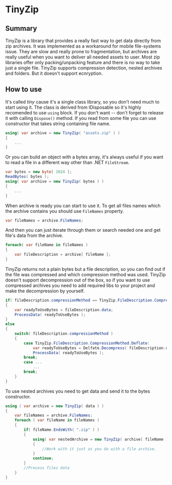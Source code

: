 # TinyZip

## Summary

TinyZip is a library that provides a really fast way to get data directly from zip archives. 
It was implemented as a workaround for mobile file-systems issue. They are slow and really prone to fragmentation, but archives are really useful when you want to deliver all needed assets to user. Most zip libraries offer only packing/unpacking feature and there is no way to take just a single file. 
TinyZip supports compression detection, nested archives and folders. But it doesn't support ecnryption. 

## How to use 

It's called *tiny* cause it's a single class library, so you don't need much to start using it. 
The class is derived from IDisposable so it's highly recomended to use `using` block. If you don't want -- don't forget to release it with calling `Dispose()` method. 
If you read from some file you can use constructor that takes string containing file name. 
```C#
using( var archive = new TinyZip( "assets.zip" ) )
{
    ...
}
```
Or you can build an object with a bytes array, it's always useful if you want to read a file in a different way other
than .NET `FileStream`. 
```C#
var bytes = new byte[ 1024 ];
ReadBytes( bytes );
using( var archive = new TinyZip( bytes ) )
{
    ...
}
```
When archive is ready you can start to use it.
To get all files names which the archive contains you should use `FileNames` property. 
```C#
var fileNames = archive.FileNames; 
```
And then you can just iterate through them or search needed one and get file's data from the archive. 

```C#
foreach( var fileName in fileNames )
{
    var fileDescription = archive[ fileName ]; 
}
```
TinyZip returns not a plain bytes but a file description, so you can find out if the file was compressed and which compression method was used. 
TinyZip doesn't support decompression out of the box, so if you want to use compressed archives you need to add required libs to your project and make the decompression by yourself. 

```C#
if( fileDescription.compressionMethod == TinyZip.FileDescription.CompressionMethod.None )
{
    var readyToUseBytes = fileDescription.data; 
    ProcessData( readyToUseBytes );
}
else 
{
    switch( fileDescription.compressionMethod )
    {
        case TinyZip.FileDescription.CompressionMethod.Deflate:
            var readyToUseBytes = Delfate.Decompress( fileDescription.data ); //Just an example 
            ProcessData( readyToUseBytes );
        break;
        case ...
            ...
        break;
    }
}
```

To use nested archives you need to get data and send it to the bytes constructor.
```C#
using ( var archive = new TinyZip( data ) )
{
    var fileNames = archive.FileNames;
    foreach ( var fileName in fileNames )
    {
        if( fileName.EndsWith( ".zip" ) )
        {
            using( var nestedArchive = new TinyZip( archive[ fileName ].data ) )
            {
                //Work with it just as you do with a file archive. 
            }
            continue;
        }
        //Process files data 
    }
}
```
